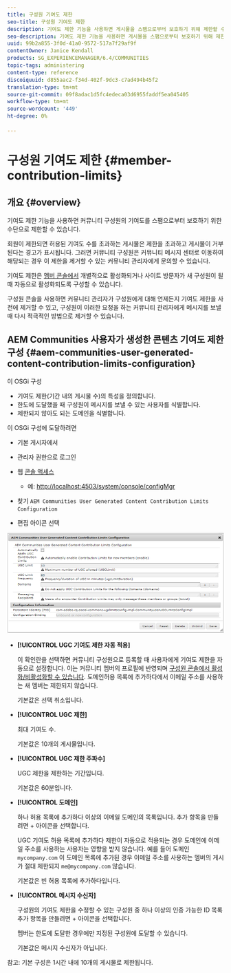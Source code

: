 ```yaml
---
title: 구성원 기여도 제한
seo-title: 구성원 기여도 제한
description: 기여도 제한 기능을 사용하면 게시물을 스팸으로부터 보호하기 위해 제한할 수 있습니다
seo-description: 기여도 제한 기능을 사용하면 게시물을 스팸으로부터 보호하기 위해 제한할 수 있습니다
uuid: 99b2a855-3f0d-41a0-9572-517a7f29af9f
contentOwner: Janice Kendall
products: SG_EXPERIENCEMANAGER/6.4/COMMUNITIES
topic-tags: administering
content-type: reference
discoiquuid: d855aac2-f34d-402f-9dc3-c7ad494b45f2
translation-type: tm+mt
source-git-commit: 09f8adac1d5fc4edeca03d6955faddf5ea045405
workflow-type: tm+mt
source-wordcount: '449'
ht-degree: 0%

---
```



# 구성원 기여도 제한 {#member-contribution-limits}

## 개요 {#overview}

기여도 제한 기능을 사용하면 커뮤니티 구성원의 기여도를 스팸으로부터 보호하기 위한 수단으로 제한할 수 있습니다.

회원이 제한되면 허용된 기여도 수를 초과하는 게시물은 제한을 초과하고 게시물이 거부된다는 경고가 표시됩니다. 그러면 커뮤니티 구성원은 커뮤니티 메시지 센터로 이동하여 해당되는 경우 이 제한을 제거할 수 있는 커뮤니티 관리자에게 문의할 수 있습니다.

기여도 제한은 [멤버 콘솔에서](members.md) 개별적으로 활성화되거나 사이트 방문자가 새 구성원이 될 때 자동으로 활성화되도록 구성할 수 있습니다.

구성원 콘솔을 사용하면 커뮤니티 관리자가 구성원에게 대해 언제든지 기여도 제한을 사전에 제거할 수 있고, 구성원이 이러한 요청을 하는 커뮤니티 관리자에게 메시지를 보낼 때 다시 적극적인 방법으로 제거할 수 있습니다.

## AEM Communities 사용자가 생성한 콘텐츠 기여도 제한 구성 {#aem-communities-user-generated-content-contribution-limits-configuration}

이 OSGi 구성

* 기여도 제한(기간 내의 게시물 수)의 특성을 정의합니다.
* 한도에 도달했을 때 구성원이 메시지를 보낼 수 있는 사용자를 식별합니다.
* 제한되지 않아도 되는 도메인을 식별합니다.

이 OSGi 구성에 도달하려면

* 기본 게시자에서
* 관리자 권한으로 로그인
* 웹 [콘솔 액세스](../../help/sites-deploying/configuring-osgi.md)

   * 예: [http://localhost:4503/system/console/configMgr](http://localhost:4503/system/console/configMgr)

* 찾기 `AEM Communities User Generated Content Contribution Limits Configuration`
* 편집 아이콘 선택

![chlimage_1-127](assets/chlimage_1-127.png)

* **[!UICONTROL UGC 기여도 제한 자동 적용]**

   이 확인란을 선택하면 커뮤니티 구성원으로 등록할 때 사용자에게 기여도 제한을 자동으로 설정합니다. 이는 커뮤니티 멤버의 프로필에 반영되며 [구성원 콘솔에서 활성화/비활성화할 수 있습니다](members.md). 도메인허용 목록에 추가하다에서 이메일 주소를 사용하는 새 멤버는 제한되지 않습니다.

   기본값은 선택 취소입니다.

* **[!UICONTROL UGC 제한]**

   최대 기여도 수.

   기본값은 10개의 게시물입니다.

* **[!UICONTROL UGC 제한 주파수]**

   UGC 제한을 제한하는 기간입니다.

   기본값은 60분입니다.

* **[!UICONTROL 도메인]**

   하나 허용 목록에 추가하다 이상의 이메일 도메인의 목록입니다. 추가 항목을 만들려면 + 아이콘을 선택합니다.

   UGC 기여도 허용 목록에 추가하다 제한이 자동으로 적용되는 경우 도메인에 이메일 주소를 사용하는 사용자는 영향을 받지 않습니다. 예를 들어 도메인 `mycompany.com` 이 도메인 목록에 추가된 경우 이메일 주소를 사용하는 멤버의 게시가 절대 제한되지 `me@mycompany.com` 않습니다.

   기본값은 빈 허용 목록에 추가하다입니다.

* **[!UICONTROL 메시지 수신자]**

   구성원의 기여도 제한을 수정할 수 있는 구성원 중 하나 이상의 인증 가능한 ID 목록 추가 항목을 만들려면 + 아이콘을 선택합니다.

   멤버는 한도에 도달한 경우에만 지정된 구성원에 도달할 수 있습니다.

   기본값은 메시지 수신자가 아닙니다.

참고: 기본 구성은 1시간 내에 10개의 게시물로 제한됩니다.
